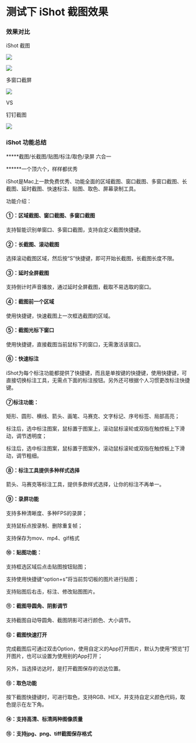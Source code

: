 # 测试下 iShot 截图效果

### 效果对比

iShot 截图

![](https://fudongdong-statics.oss-cn-beijing.aliyuncs.com/images/20220126/21d1c270cc844338b4d2723eda1e6fd3.png?x-oss-process=image/resize,w_800/quality,q_80)

![](https://fudongdong-statics.oss-cn-beijing.aliyuncs.com/images/20220126/998bbbd9df3e487bbd921b4d0caf907b.png?x-oss-process=image/resize,w_800/quality,q_80)

多窗口截屏

![](https://fudongdong-statics.oss-cn-beijing.aliyuncs.com/images/20220126/c1d0b5cd298044519180a7eee6b61083.png?x-oss-process=image/resize,w_800/quality,q_80)


VS

钉钉截图

![](https://fudongdong-statics.oss-cn-beijing.aliyuncs.com/images/20220126/492bd248f60d43bd8fd5209b69a47a0a.png?x-oss-process=image/resize,w_800/quality,q_80)


### iShot 功能总结

*****截图/长截图/贴图/标注/取色/录屏 六合一

******一个顶六个，样样都优秀


iShot是Mac上一款免费优秀、功能全面的区域截图、窗口截图、多窗口截图、长截图、延时截图、快速标注、贴图、取色、屏幕录制工具。


功能介绍：


#### ①：区域截图、窗口截图、多窗口截图

支持智能识别单窗口、多窗口截图，支持自定义截图快捷键。


#### ②：长截图、滚动截图

选择滚动截图区域，然后按“S”快捷键，即可开始长截图，长截图长度不限。


#### ③：延时全屏截图

支持倒计时声音播放，通过延时全屏截图，截取不易选取的窗口。


#### ④：截图前一个区域

使用快捷键，快速截图上一次框选截图的区域。


#### ⑤：截图光标下窗口

使用快捷键，直接截图当前鼠标下的窗口，无需激活该窗口。


#### ⑥：快速标注

iShot为每个标注功能都提供了快捷键，而且是单按键的快捷键，使用快捷键，可直接切换标注工具，无需点下面的标注按钮。另外还可根据个人习惯更改标注快捷键。


#### ⑦标注功能：

矩形、圆形、横线、箭头、画笔、马赛克、文字标记、序号标签、局部高亮；

标注后，选中标注图案，鼠标置于图案上，滚动鼠标滚轮或双指在触控板上下滑动，调节透明度；

标注后，选中标注图案，鼠标置于图案外，滚动鼠标滚轮或双指在触控板上下滑动，调节粗细。


#### ⑧：标注工具提供多种样式选择

箭头、马赛克等标注工具，提供多款样式选择，让你的标注不再单一。


#### ⑨：录屏功能

支持多种清晰度、多种FPS的录屏；

支持鼠标点按录制、删除重复帧；

支持保存为mov、mp4、gif格式


#### ⑩：贴图功能：

支持框选区域后点击贴图按钮贴图；

支持使用快捷键“option+s”将当前剪切板的图片进行贴图；

支持贴图后右击，标注、修改贴图图片。


#### ⑪：截图导圆角、阴影调节

支持截图自动导圆角、截图阴影可进行颜色、大小调节。


#### ⑫：截图快速打开

完成截图后可通过双击Option，使用自定义的App打开图片，默认为使用“预览”打开图片，也可以设置为使用别的App打开；

另外，当选择访达时，是打开截图保存的访达位置。


#### ⑬：取色功能

按下截图快捷键时，可进行取色，支持RGB、HEX，并支持自定义颜色代码，取色提示在左下角。


#### ⑭：支持高清、标清两种图像质量


#### ⑮：支持jpg、png、tiff截图保存格式

